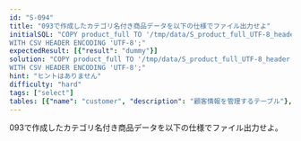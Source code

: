 ```yaml
---
id: "S-094"
title: "093で作成したカテゴリ名付き商品データを以下の仕様でファイル出力せよ"
initialSQL: "COPY product_full TO '/tmp/data/S_product_full_UTF-8_header.csv' 
WITH CSV HEADER ENCODING 'UTF-8';"
expectedResult: [{"result": "dummy"}]
solution: "COPY product_full TO '/tmp/data/S_product_full_UTF-8_header.csv' 
WITH CSV HEADER ENCODING 'UTF-8';"
hint: "ヒントはありません"
difficulty: "hard"
tags: ["select"]
tables: [{"name": "customer", "description": "顧客情報を管理するテーブル"}, {"name": "receipt", "description": "レシート明細データを管理するテーブル"}, {"name": "store", "description": "店舗情報を管理するテーブル"}, {"name": "product", "description": "商品情報を管理するテーブル"}, {"name": "category", "description": "カテゴリ情報を管理するテーブル"}]
---
```


093で作成したカテゴリ名付き商品データを以下の仕様でファイル出力せよ。